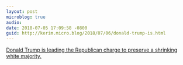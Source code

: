 ```yaml
---
layout: post
microblog: true
audio: 
date: 2018-07-05 17:09:58 -0800
guid: http://kerim.micro.blog/2018/07/06/donald-trump-is.html
---
```

[Donald Trump is leading the Republican charge to preserve a shrinking white majority.](https://slate.com/news-and-politics/2018/07/donald-trump-is-leading-the-republican-charge-to-preserve-a-shrinking-white-majority.html)
